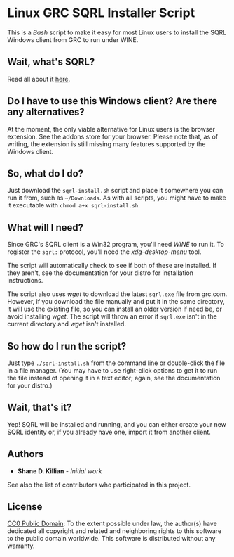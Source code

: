 # Linux GRC SQRL Installer Script

This is a *Bash* script to make it easy for most Linux users to install the SQRL Windows client from GRC to run under WINE.

## Wait, what's SQRL?

Read all about it [here](https://www.grc.com/sqrl/).

## Do I have to use this Windows client? Are there any alternatives?

At the moment, the only viable alternative for Linux users is the browser extension. See the addons store for your browser. Please note that, as of writing, the extension is still missing many features supported by the Windows client.

## So, what do I do?

Just download the `sqrl-install.sh` script and place it somewhere you can run it from, such as `~/Downloads`. As with all scripts, you might have to make it executable with `chmod a+x sqrl-install.sh`.

## What will I need?

Since GRC's SQRL client is a Win32 program, you'll need *WINE* to run it. To register the `sqrl:` protocol, you'll need the *xdg-desktop-menu* tool.

The script will automatically check to see if both of these are installed. If they aren't, see the documentation for your distro for installation instructions.

The script also uses *wget* to download the latest `sqrl.exe` file from grc.com. However, if you download the file manually and put it in the same directory, it will use the existing file, so you can install an older version if need be, or avoid installing *wget*. The script will throw an error if `sqrl.exe` isn't in the current directory and *wget* isn't installed.

## So how do I run the script?

Just type `./sqrl-install.sh` from the command line or double-click the file in a file manager. (You may have to use right-click options to get it to run the file instead of opening it in a text editor; again, see the documentation for your distro.)

## Wait, that's it?

Yep! SQRL will be installed and running, and you can either create your new SQRL identity or, if you already have one, import it from another client.

## Authors

* **Shane D. Killian** - *Initial work*

See also the list of contributors who participated in this project.

## License

[CC0 Public Domain](http://creativecommons.org/publicdomain/zero/1.0/): To the extent possible under law, the author(s) have dedicated all copyright and related and neighboring rights to this software to the public domain worldwide. This software is distributed without any warranty.
